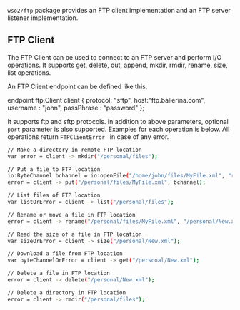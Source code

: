 `wso2/ftp` package provides an FTP client implementation and an FTP server listener implementation. 

## FTP Client

The FTP Client can be used to connect to an FTP server and perform I/O operations. It supports get, delete, out, append, mkdir, rmdir, rename, size, list operations.

An FTP Client endpoint can be defined like this.

endpoint ftp:Client client {
    protocol: "sftp",
    host:"ftp.ballerina.com",
    username : "john",
    passPhrase : “password"
};

 It supports ftp and sftp protocols.  In addition to above parameters, optional `port` parameter is also supported. Examples for each operation is below. All operations return `FTPClientError
` in case of any error.

```sh
// Make a directory in remote FTP location
var error = client -> mkdir("/personal/files");  

// Put a file to FTP location
io:ByteChannel bchannel = io:openFile("/home/john/files/MyFile.xml", "r");
error = client -> put("/personal/files/MyFile.xml", bchannel);

// List files of FTP location
var listOrError = client -> list("/personal/files");

// Rename or move a file in FTP location
error = client -> rename("/personal/files/MyFile.xml", "/personal/New.xml");

// Read the size of a file in FTP location
var sizeOrError = client -> size("/personal/New.xml");

// Download a file from FTP location
var byteChannelOrError = client -> get("/personal/New.xml");

// Delete a file in FTP location
error = client -> delete("/personal/New.xml");

// Delete a directory in FTP location
error = client -> rmdir("/personal/files");    
```



